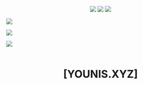 <p align="center" width="100%" height="auto">
    <img src="https://visitor-badge.laobi.icu/badge?page_id=younis-dgk.younis-dgk"/>
    <img src="https://img.shields.io/github/followers/younis-dgk?style=flat"/>
    <img src="https://img.shields.io/github/stars/younis-dgk?style=flat"/>
</p>

[![](https://img.shields.io/badge/Facebook-blue?logo=Facebook&logoColor=blue&labelColor=white)](https://www.facebook.com/YounisDgk)

[![](https://img.shields.io/badge/Messenger-red?logo=Messenger&logoColor=red&labelColor=black)](https://m.me/YounisDgk) <br>

[![](https://img.shields.io/badge/Whatsapp-CHAT-red?logo=Whatsapp&logoColor=Brightgreen&labelColor=white)](https://wa.me/923194999455?text=hey+YounisXyz) <br><br>


<h1 align="center"> [YOUNIS.XYZ]</h1>
